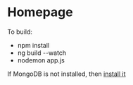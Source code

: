 # Homepage

To build:
* npm install
* ng build --watch
* nodemon app.js

If MongoDB is not installed, then [install it](https://docs.mongodb.com/manual/installation/)
